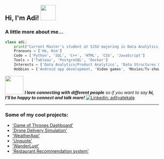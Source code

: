 <h2> Hi, I'm Adi! <img src="https://img.wattpad.com/3f145f8fe815af306eaddb3f0b6c06ef9d9b208d/68747470733a2f2f73332e616d617a6f6e6177732e636f6d2f776174747061642d6d656469612d736572766963652f53746f7279496d6167652f4e44504835794a5a5850597538513d3d2d3839353032313031392e313631336435356563643463643232313633303733323336383539302e676966" width="50"></h2>


### A little more about me...  

```python
class adi:
    print("Current Master's student at SJSU majoring in Data Analytics, Graduated from the University of Minnesota in May 2021 with a Bachelor's in Computer Science!")
    Pronouns = ['He, Him']
    Code = ['Python', 'SQL', 'C++', 'HTML', 'CSS', 'JavaScript']
    Tools = ['Tableau', 'PostgreSQL', 'Docker']
    Interests = ['Data Analytics/Product Analytics', 'Data Structures & Algorithms']
    Hobbies = ['Android app development, 'Video games', 'Movies/Tv-shows']
```

<img src="https://media.giphy.com/media/LnQjpWaON8nhr21vNW/giphy.gif" width="60"> <em><b>I love connecting with different people</b> so if you want to say <b>hi, I'll be happy to connect and talk more!</b></em> [![Linkedin: adityatekale](https://img.shields.io/badge/-adityatekale-blue?style=flat-square&logo=Linkedin&logoColor=white&link=https://www.linkedin.com/in/aditya-tekale/)](https://www.linkedin.com/in/aditya-tekale/)

---

### Some of my cool projects:
 - ['Game of Thrones Dashboard'](https://public.tableau.com/app/profile/aditya.tekale/viz/GOT_15985010604520/GOToveralldeathsdata) 
 - ['Drone Delivery Simulation'](https://github.com/aditya-tekale-99/Drone-Delivery-Simulation) 
 - ['WeatherApp'](https://github.com/aditya-tekale-99/Android/tree/main/WeatherApp) 
 - ['Unquote'](https://github.com/aditya-tekale-99/Android/tree/main/Unquote) 
 - ['WanderLust'](https://github.com/aditya-tekale-99/HTML-CSS-JavaScript-Projects/tree/main/Wanderlust) 
 - ['Restaurant Recommendation system'](https://github.com/aditya-tekale-99/Python/tree/main/Restaurant%20Recommendation%20System) 
